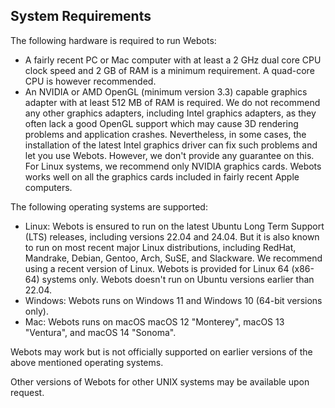 ## System Requirements

The following hardware is required to run Webots:

- A fairly recent PC or Mac computer with at least a 2 GHz dual core CPU clock speed and 2 GB of RAM is a minimum requirement.
A quad-core CPU is however recommended.
- An NVIDIA or AMD OpenGL (minimum version 3.3) capable graphics adapter with at least 512 MB of RAM is required.
We do not recommend any other graphics adapters, including Intel graphics adapters, as they often lack a good OpenGL support which may cause 3D rendering problems and application crashes.
Nevertheless, in some cases, the installation of the latest Intel graphics driver can fix such problems and let you use Webots.
However, we don't provide any guarantee on this.
For Linux systems, we recommend only NVIDIA graphics cards.
Webots works well on all the graphics cards included in fairly recent Apple computers.

The following operating systems are supported:

- Linux: Webots is ensured to run on the latest Ubuntu Long Term Support (LTS) releases, including versions 22.04 and 24.04.
But it is also known to run on most recent major Linux distributions, including RedHat, Mandrake, Debian, Gentoo, Arch, SuSE, and Slackware.
We recommend using a recent version of Linux.
Webots is provided for Linux 64 (x86-64) systems only.
Webots doesn't run on Ubuntu versions earlier than 22.04.
- Windows: Webots runs on Windows 11 and Windows 10 (64-bit versions only).
- Mac: Webots runs on macOS macOS 12 "Monterey", macOS 13 "Ventura", and macOS 14 "Sonoma".

Webots may work but is not officially supported on earlier versions of the above mentioned operating systems.

Other versions of Webots for other UNIX systems may be available upon request.
